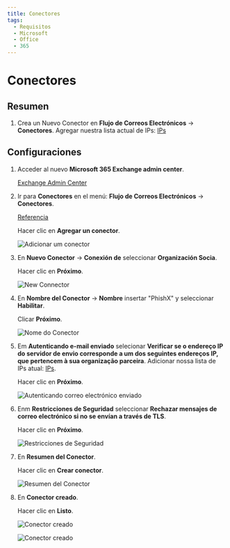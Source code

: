 ```yaml
---
title: Conectores
tags:
  - Requisitos
  - Microsoft
  - Office
  - 365
---
```


# Conectores

## Resumen

1. Crea un Nuevo Conector en **Flujo de Correos Electrónicos** -> **Conectores**. Agregar nuestra lista actual de IPs: [IPs](../ips.html#separado-por-linhas)

## Configuraciones

1. Acceder al nuevo **Microsoft 365 Exchange admin center**.

   [Exchange Admin Center](https://admin.exchange.microsoft.com/#/homepage)

2. Ir para **Conectores** en el menú: **Flujo de Correos Electrónicos** -> **Conectores**.

   [Referencia](https://docs.microsoft.com/pt-br/exchange/mail-flow-best-practices/use-connectors-to-configure-mail-flow/use-connectors-to-configure-mail-flow)

   Hacer clic en **Agregar un conector**.

   ![Adicionar um conector](https://cdn.phishx.io/phishx-docs/images/microsoft_365_02.webp)

3. En **Nuevo Conector** -> **Conexión de** seleccionar **Organización Socia**.

   Hacer clic en **Próximo**.

   ![New Connector](https://cdn.phishx.io/phishx-docs/images/microsoft_365_03.webp)

4. En **Nombre del Conector** -> **Nombre** insertar "PhishX" y seleccionar **Habilitar**.

   Clicar **Próximo**.

   ![Nome do Conector](https://cdn.phishx.io/phishx-docs/images/microsoft_365_04.webp)

5. Em **Autenticando e-mail enviado** selecionar **Verificar se o endereço IP do servidor de envio corresponde a um dos seguintes endereços IP, que pertencem à sua organização parceira**. Adicionar nossa lista de IPs atual: [IPs](../ips.html#separado-por-linhas).

   Hacer clic en **Próximo**.

   ![Autenticando correo electrónico enviado](https://cdn.phishx.io/phishx-docs/images/microsoft_365_05.webp)

6. Enm **Restricciones de Seguridad** seleccionar **Rechazar mensajes de correo electrónico si no se envían a través de TLS**.

   Hacer clic en **Próximo**.

   ![Restricciones de Seguridad](https://cdn.phishx.io/phishx-docs/images/microsoft_365_06.webp)

7. En **Resumen del Conector**.

   Hacer clic en **Crear conector**.

   ![Resumen del Conector](https://cdn.phishx.io/phishx-docs/images/microsoft_365_07.webp)

8. En **Conector creado**.

   Hacer clic en **Listo**.

   ![Conector creado](https://cdn.phishx.io/phishx-docs/images/microsoft_365_08.webp)

   ![Conector creado](https://cdn.phishx.io/phishx-docs/images/microsoft_365_09.webp)
